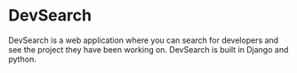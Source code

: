 # DevSearch

DevSearch is a web application where you can search for developers and see the project they have been working on.
DevSearch is built in Django and python. 
